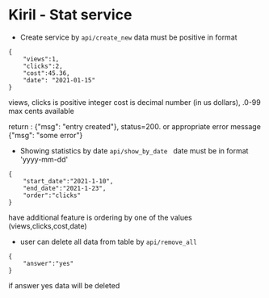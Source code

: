 # Kiril - Stat service

* Create service by `api/create_new` data must be positive in format
```
{
    "views":1,
    "clicks":2, 
    "cost":45.36,
    "date": "2021-01-15"
}
```

views, clicks is positive integer cost is decimal number (in us dollars), .0-99 max cents available

return : {"msg": "entry created"}, status=200. or appropriate error message {"msg": "some error"}

* Showing statistics by date `api/show_by_date ` date must be in format 'yyyy-mm-dd'

```
{
    "start_date":"2021-1-10",
    "end_date":"2021-1-23",
    "order":"clicks"
}
```

have additional feature is ordering by one of the values (views,clicks,cost,date) 

* user can delete all data from table by `api/remove_all` 
```
{
    "answer":"yes"
}
```
if answer yes data will be deleted